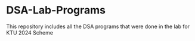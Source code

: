 # DSA-Lab-Programs
This repository includes all the DSA programs that were done in the lab for KTU 2024 Scheme
